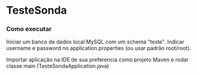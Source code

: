 # TesteSonda
 
### Como executar
Iniciar um banco de dados local MySQL com um schema "teste".
Indicar username e password no application.properties (ou usar padrão root/root).

Importar aplicação na IDE de sua preferencia como projeto Maven e rodar classe main (TesteSondaApplication.java)
